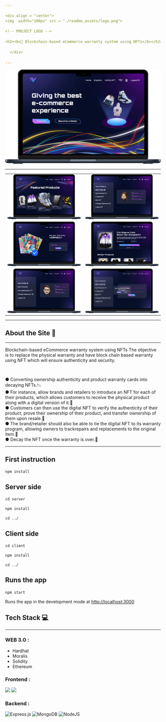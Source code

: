 ```yaml
--- 

<div align = "center">
<img  width="100px" src = "./readme_assets/logo.png">

<!-- PROJECT LOGO -->

<h2><b>🔗 Blockchain-based eCommerce warranty system using NFTs</b></h2>

  </div>
  
---
```


<div align="center">
<img  src = "./readme_assets/mockup_main.png">
  </div>

---
<table>
  <tr>
    <td><img width="500px" src = "./readme_assets/featured_products.png"></td>
    <td><img width="500px" src = "./readme_assets/retailer_profile.png"></td>
  </tr>
  <tr>
    <td><img width="500px" src = "./readme_assets/verify_warranty.png"></td>
    <td><img width="500px" src = "./readme_assets/product_page.png"></td>
  </tr>
  <tr>
    <td><img width="500px" src = "./readme_assets/customer_profile.png"></td>
    <td><img width="500px" src = "./readme_assets/popup.png"></td>
  </tr>
</table>

---

## About the Site 🚀

---

Blockchain-based eCommerce warranty system using NFTs
The objective is to replace the physical warranty and have block chain based warranty using NFT which will ensure
authenticity and security.

<br>

● Converting ownership authenticity and product warranty cards into decaying NFTs.📉<br>
● For instance, allow brands and retailers to introduce an NFT for each of their products, which allows
customers to receive the physical product along with a digital version of it.🚀<br>
● Customers can then use the digital NFT to verify the authenticity of their product, prove their ownership of their product, and transfer ownership of them upon resale.🎯<br>
● The brand/retailer should also be able to tie the digital NFT to its warranty program, allowing owners to trackrepairs and replacements to the original item.🤩<br>
● Decay the NFT once the warranty is over.🥸<br>

---
## First instruction
`npm install`

## Server side
`cd server`

`npm install`

`cd ../`

## Client side
`cd client`

`npm install`

`cd ../`

## Runs the app
`npm start`

Runs the app in the development mode at [http://localhost:3000](http://localhost:3000)


## Tech Stack 💻
---

### WEB 3.0 :

- Hardhat
- Moralis
- Solidity
- Ethereum

### Frontend :

<img src="https://img.shields.io/badge/React-20232A?style=for-the-badge&logo=react&logoColor=61DAFB"> <img src="https://img.shields.io/badge/CSS3-1572B6?style=for-the-badge&logo=css3&logoColor=white">

### Backend :

![Express.js](https://img.shields.io/badge/express.js-%23404d59.svg?style=for-the-badge&logo=express&logoColor=%2361DAFB) <img alt="MongoDB" src ="https://img.shields.io/badge/MongoDB-4EA94B?style=for-the-badge&logo=mongodb&logoColor=white"/>
![NodeJS](https://img.shields.io/badge/node.js-6DA55F?style=for-the-badge&logo=node.js&logoColor=white)

